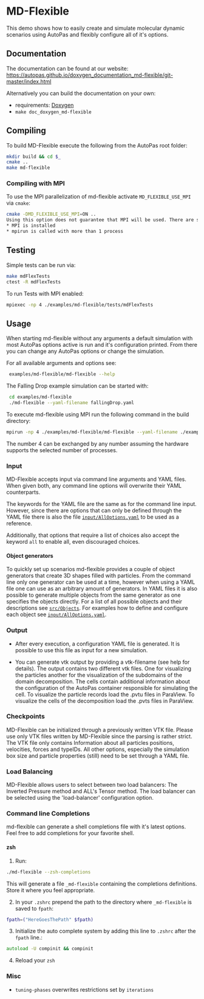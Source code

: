 # MD-Flexible

This demo shows how to easily create and simulate molecular dynamic
scenarios using AutoPas and flexibly configure all of it's options.

## Documentation
The documentation can be found at our website:
 <https://autopas.github.io/doxygen_documentation_md-flexible/git-master/index.html>

Alternatively you can build the documentation on your own:
* requirements: [Doxygen](http://www.doxygen.nl/)
* `make doc_doxygen_md-flexible`

## Compiling
To build MD-Flexible execute the following from the AutoPas root folder:
```bash
mkdir build && cd $_
cmake ..
make md-flexible
```

### Compiling with MPI
To use the MPI parallelization of md-flexible activate `MD_FLEXIBLE_USE_MPI` via `cmake`:
```bash
cmake -DMD_FLEXIBLE_USE_MPI=ON ..
Using this option does not guarantee that MPI will be used. There are some additional requirements:
* MPI is installed
* mpirun is called with more than 1 process
```

## Testing
Simple tests can be run via:
```bash
make mdFlexTests
ctest -R mdFlexTests
```
To run Tests with MPI enabled:
```bash
mpiexec -np 4 ./examples/md-flexible/tests/mdFlexTests
```

## Usage

When starting md-flexible without any arguments a default simulation with
most AutoPas options active is run and it's configuration printed. From
there you can change any AutoPas options or change the simulation.

For all available arguments and options see:
```bash
 examples/md-flexible/md-flexible --help
```

The Falling Drop example simulation can be started with:
```bash
 cd examples/md-flexible
 ./md-flexible --yaml-filename fallingDrop.yaml
```

To execute md-flexible using MPI run the following command in the build directory:
```bash
mpirun -np 4 ./examples/md-flexible/md-flexible --yaml-filename ./examples/md-flexible/fallingDrop.yaml
```
The number 4 can be exchanged by any number assuming the hardware supports the selected number of processes.

### Input

MD-Flexible accepts input via command line arguments and YAML files.
When given both, any command line options will overwrite their YAML
counterparts.

The keywords for the YAML file are the same as for the command line
input. However, since there are options that can only be defined
through the YAML file there is also the file [`input/AllOptions.yaml`](https://github.com/AutoPas/AutoPas/blob/master/examples/md-flexible/input/AllOptions.yaml)
to be used as a reference.

Additionally, that options that require a list of choices also
accept the keyword `all` to enable all, even discouraged choices.

#### Object generators

To quickly set up scenarios md-flexible provides a couple of object
generators that create 3D shapes filled with particles. From the command line
only one generator can be used at a time, however when using a YAML file one
can use as an arbitrary amount of generators. In YAML files it is also
possible to generate multiple objects from the same generator as one
specifies the objects directly. For a list of all possible objects and their
descriptions see [`src/Objects`](https://autopas.github.io/doxygen_documentation_md-flexible/git-master/dir_8e5023335c6d80afeb9fe41ac1daf95f.html).
For examples how to define and configure each object see [`input/AllOptions.yaml`](https://github.com/AutoPas/AutoPas/blob/master/examples/md-flexible/input/AllOptions.yaml).

### Output

* After every execution, a configuration YAML file is generated. It is possible to use this file as input for a new simulation.

* You can generate vtk output by providing a vtk-filename
(see help for details). The output contains two different vtk files. One for visualizing the particles another for the visualization of the subdomains of the domain decomposition.
The cells contain additional information about the configuration of the AutoPas container responsible for simulating the cell.
To visualize the particle records load the .pvtu files in ParaView. To visualize the cells of the decomposition load the .pvts files in ParaView.


### Checkpoints

MD-Flexible can be initialized through a previously written VTK file.
Please use only VTK files written by MD-Flexible since the parsing is
rather strict. The VTK file only contains Information about all
particles positions, velocities, forces and typeIDs. All other options,
especially the simulation box size and particle properties (still) need
to be set through a YAML file.

### Load Balancing
MD-Flexible allows users to select between two load balancers: The Inverted Pressure method and ALL's Tensor method.
The load balancer can be selected using the 'load-balancer' configuration option.

### Command line Completions

md-flexible can generate a shell completions file with it's latest options.
Feel free to add completions for your favorite shell.

#### zsh

1. Run:
```zsh
./md-flexible --zsh-completions
```
This will generate a file `_md-flexible` containing the completions definitions. 
Store it where you feel appropriate.
 
2. In your `.zshrc` prepend the path to the directory where `_md-flexible` is saved to `fpath`:
```zsh
fpath=("HereGoesThePath" $fpath)
```

3. Initialize the auto complete system by adding this line to `.zshrc` after the `fpath` line.:
```zsh
autoload -U compinit && compinit
```

4. Reload your `zsh`

### Misc

* `tuning-phases` overwrites restrictions set by `iterations`
